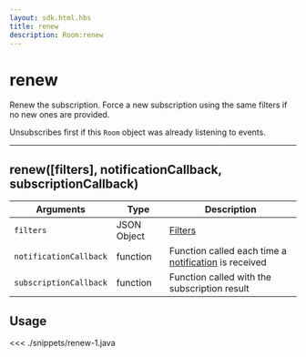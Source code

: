 ```yaml
---
layout: sdk.html.hbs
title: renew
description: Room:renew
---
```


# renew

Renew the subscription. Force a new subscription using the same filters if no new ones are provided.

Unsubscribes first if this `Room` object was already listening to events.

---

## renew([filters], notificationCallback, subscriptionCallback)

| Arguments              | Type        | Description                                                                                      |
| ---------------------- | ----------- | ------------------------------------------------------------------------------------------------ |
| `filters`              | JSON Object | [Filters](/koncorde/1)                                                                           |
| `notificationCallback` | function    | Function called each time a [notification](/sdk/android/3/essentials/notifications/) is received |
| `subscriptionCallback` | function    | Function called with the subscription result                                                     |

## Usage

<<< ./snippets/renew-1.java
